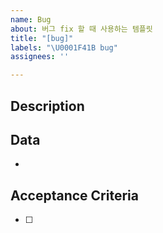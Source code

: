 ```yaml
---
name: Bug
about: 버그 fix 할 때 사용하는 템플릿
title: "[bug]"
labels: "\U0001F41B bug"
assignees: ''

---
```


## Description

## Data

-

## Acceptance Criteria

- [ ]
